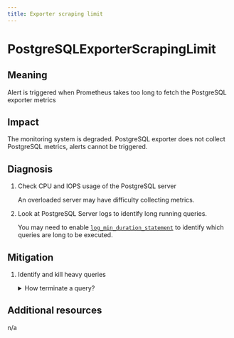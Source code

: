 ```yaml
---
title: Exporter scraping limit
---
```


# PostgreSQLExporterScrapingLimit

## Meaning

Alert is triggered when Prometheus takes too long to fetch the PostgreSQL exporter metrics

## Impact

The monitoring system is degraded. PostgreSQL exporter does not collect PostgreSQL metrics, alerts cannot be triggered.

## Diagnosis

1. Check CPU and IOPS usage of the PostgreSQL server

    An overloaded server may have difficulty collecting metrics.

2. Look at PostgreSQL Server logs to identify long running queries.

    You may need to enable [`log_min_duration_statement`](https://www.postgresql.org/docs/current/runtime-config-logging.html#GUC-LOG-MIN-DURATION-STATEMENT) to identify which queries are long to be executed.

## Mitigation

1. Identify and kill heavy queries

    <details>
    <summary>How terminate a query?</summary>

    {{% sql "sql/terminate_backend.sql" %}}

    </details>

## Additional resources

n/a
